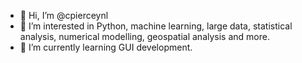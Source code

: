 - 👋 Hi, I’m @cpierceynl
- 👀 I’m interested in Python, machine learning, large data, statistical analysis, numerical modelling, geospatial analysis and more.
- 🌱 I’m currently learning GUI development.

<!---
cpierceynl/cpierceynl is a ✨ special ✨ repository because its `README.md` (this file) appears on your GitHub profile.
You can click the Preview link to take a look at your changes.
--->
